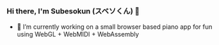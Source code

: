 ### Hi there, I'm Subesokun (スベソくん) 👋

- 🔭 I’m currently working on a small browser based piano app for fun using WebGL + WebMIDI + WebAssembly
